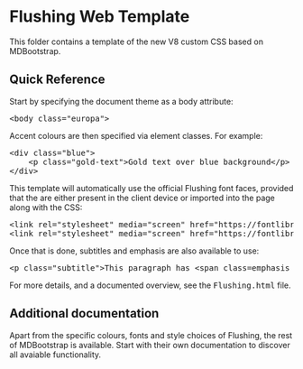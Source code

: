 # Flushing Web Template
This folder contains a template of the new V8 custom CSS based on MDBootstrap.

<h2>Quick Reference</h2>

Start by specifying the document theme as a body attribute:
<pre>&lt;body class="europa"&gt;</pre>

Accent colours are then specified via element classes. For example:
<pre>&lt;div class="blue"&gt;
    &lt;p class="gold-text"&gt;Gold text over blue background&lt;/p&gt;
&lt;/div&gt;</pre>

This template will automatically use the official Flushing font faces, provided that the are either present in the client device or imported into the page along with the CSS:
<pre>&lt;link rel="stylesheet" media="screen" href="https://fontlibrary.org/face/selawik" type="text/css" /&gt;
&lt;link rel="stylesheet" media="screen" href="https://fontlibrary.org/face/muli" type="text/css" /&gt;</pre>

Once that is done, subtitles and emphasis are also available to use:
<pre>&lt;p class="subtitle"&gt;This paragraph has &lt;span class=emphasis green-text"&gt;emphasis&lt;/span&gt; inside.&lt;/p&gt;</pre>

For more details, and a documented overview, see the <kbd>Flushing.html</kbd> file.

<h2>Additional documentation</h2>
Apart from the specific colours, fonts and style choices of Flushing, the rest of MDBootstrap is available. Start with their own documentation to discover all avaiable functionality.
